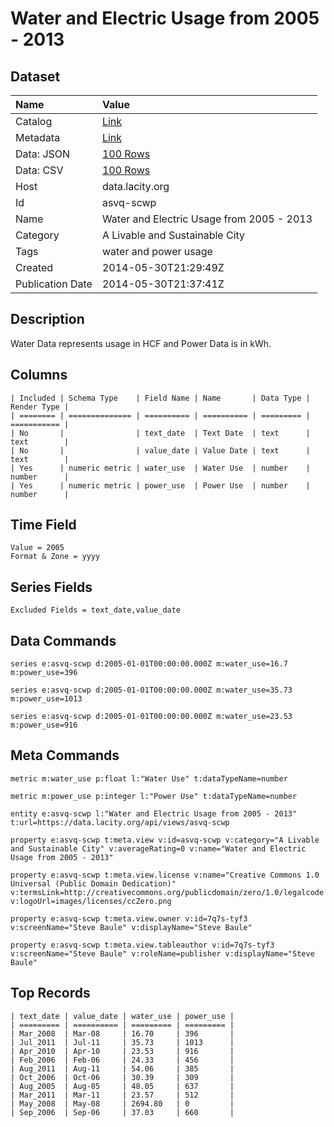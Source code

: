 # Water and Electric Usage from 2005 - 2013

## Dataset

| Name | Value |
| :--- | :---- |
| Catalog | [Link](https://catalog.data.gov/dataset/water-and-electric-usage-from-2005-2013-83298) |
| Metadata | [Link](https://data.lacity.org/api/views/asvq-scwp) |
| Data: JSON | [100 Rows](https://data.lacity.org/api/views/asvq-scwp/rows.json?max_rows=100) |
| Data: CSV | [100 Rows](https://data.lacity.org/api/views/asvq-scwp/rows.csv?max_rows=100) |
| Host | data.lacity.org |
| Id | asvq-scwp |
| Name | Water and Electric Usage from 2005 - 2013 |
| Category | A Livable and Sustainable City |
| Tags | water and power usage |
| Created | 2014-05-30T21:29:49Z |
| Publication Date | 2014-05-30T21:37:41Z |

## Description

Water Data represents usage in HCF and Power Data is in kWh.

## Columns

```ls
| Included | Schema Type    | Field Name | Name       | Data Type | Render Type |
| ======== | ============== | ========== | ========== | ========= | =========== |
| No       |                | text_date  | Text Date  | text      | text        |
| No       |                | value_date | Value Date | text      | text        |
| Yes      | numeric metric | water_use  | Water Use  | number    | number      |
| Yes      | numeric metric | power_use  | Power Use  | number    | number      |
```

## Time Field

```ls
Value = 2005
Format & Zone = yyyy
```

## Series Fields

```ls
Excluded Fields = text_date,value_date
```

## Data Commands

```ls
series e:asvq-scwp d:2005-01-01T00:00:00.000Z m:water_use=16.7 m:power_use=396

series e:asvq-scwp d:2005-01-01T00:00:00.000Z m:water_use=35.73 m:power_use=1013

series e:asvq-scwp d:2005-01-01T00:00:00.000Z m:water_use=23.53 m:power_use=916
```

## Meta Commands

```ls
metric m:water_use p:float l:"Water Use" t:dataTypeName=number

metric m:power_use p:integer l:"Power Use" t:dataTypeName=number

entity e:asvq-scwp l:"Water and Electric Usage from 2005 - 2013" t:url=https://data.lacity.org/api/views/asvq-scwp

property e:asvq-scwp t:meta.view v:id=asvq-scwp v:category="A Livable and Sustainable City" v:averageRating=0 v:name="Water and Electric Usage from 2005 - 2013"

property e:asvq-scwp t:meta.view.license v:name="Creative Commons 1.0 Universal (Public Domain Dedication)" v:termsLink=http://creativecommons.org/publicdomain/zero/1.0/legalcode v:logoUrl=images/licenses/ccZero.png

property e:asvq-scwp t:meta.view.owner v:id=7q7s-tyf3 v:screenName="Steve Baule" v:displayName="Steve Baule"

property e:asvq-scwp t:meta.view.tableauthor v:id=7q7s-tyf3 v:screenName="Steve Baule" v:roleName=publisher v:displayName="Steve Baule"
```

## Top Records

```ls
| text_date | value_date | water_use | power_use | 
| ========= | ========== | ========= | ========= | 
| Mar_2008  | Mar-08     | 16.70     | 396       | 
| Jul_2011  | Jul-11     | 35.73     | 1013      | 
| Apr_2010  | Apr-10     | 23.53     | 916       | 
| Feb_2006  | Feb-06     | 24.33     | 456       | 
| Aug_2011  | Aug-11     | 54.06     | 385       | 
| Oct_2006  | Oct-06     | 30.39     | 309       | 
| Aug_2005  | Aug-05     | 48.05     | 637       | 
| Mar_2011  | Mar-11     | 23.57     | 512       | 
| May_2008  | May-08     | 2694.80   | 0         | 
| Sep_2006  | Sep-06     | 37.03     | 660       | 
```